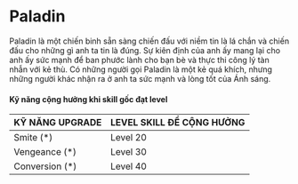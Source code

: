 # Paladin

Paladin là một chiến binh sẵn sàng chiến đấu với niềm tin là lá chắn và chiến đấu cho những gì anh ta tin là đúng. Sự kiên định của anh ấy mang lại cho anh ấy sức mạnh để ban phước lành cho bạn bè và thực thi công lý tàn nhẫn với kẻ thù. Có những người gọi Paladin là một kẻ quá khích, nhưng những người khác nhận ra ở anh ta sức mạnh và lòng tốt của Ánh sáng.

#### **Kỹ năng cộng hưởng khi skill gốc đạt level**

| KỸ NĂNG UPGRADE | LEVEL SKILL ĐỂ CỘNG HƯỞNG |
| --------------- | ------------------------- |
| Smite (\*)      | Level 20                  |
| Vengeance (\*)  | Level 30                  |
| Conversion (\*) | Level 40                  |
